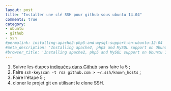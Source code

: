 ```yaml
---
layout: post
title: "Installer une clé SSH pour github sous ubuntu 14.04"
comments: true
category: 
- ubuntu
- github
- ssh
#permalink: installing-apache2-php5-and-mysql-support-on-ubuntu-12-04
#meta_description: 'Installing apache2, php5 and MySQL support on Ubuntu 12.04'
#browser_title: 'Installing apache2, php5 and MySQL support on Ubuntu 12.04'
---
```


1. Suivre les étapes [indiquées dans Github](https://help.github.com/articles/generating-ssh-keys) sans faire la 5 ;
2. Faire `ssh-keyscan -t rsa github.com > ~/.ssh/known_hosts` ;
3. Faire l'étape 5 ;
4. cloner le projet git en utilisant le clone SSH.